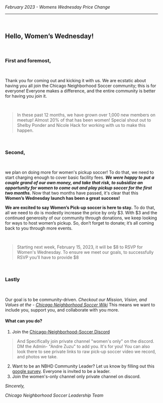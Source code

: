 *February 2023 - Womens Wednesday Price Change*

---
</br>

## Hello, Women’s Wednesday! 

</br>


### **First and foremost**, 
</br>

Thank you for coming out and kicking it with us. We are ecstatic about having you all join the Chicago Neighborhood Soccer community; this is for everyone!  Everyone makes a difference, and the entire community is better for having you join it.  

</br>

> In these past 12 months, we have grown over 1,000 new members on meetup! Almost 20% of that has been women!  Special shout out to Shelby Ponder and Nicole Hack for working with us to make this happen.

</br>

### **Second**, 

</br>

we plan on doing more for women's pickup soccer!  To do that, we need to start charging enough to cover basic facility fees.  ***We were happy to put a couple grand of our own money, and take that risk, to subsidize an opportunity for women to come out and play pickup soccer for the first two months.***  Now that two months have passed, it's clear that this **Women’s Wednesday launch has been a great success!**  

**We are excited to say Women’s Pick-up soccer is here to stay.** To do that, all we need to do is modestly increase the price by only $3. With $3 and the continued generosity of our community through donations, we keep looking for ways to host women’s pickup. So, don’t forget to donate; it’s all coming back to you through more events.

</br>

>Starting next week, February 15, 2023, it will be $8 to RSVP for Women's Wednesday.  To ensure we meet our goals, to successfully RSVP you’ll have to provide $8 

</br>

### **Lastly** ###  

</br>

Our goal is to be community-driven. *Checkout our Mission, Vision, and Values at the - [Chicago Neighborhood Soccer Wiki](https://github.com/OpenFutbol/chicago-neighborhood-soccer/wiki)* This means we want to include you, support you, and collaborate with you more.  


#### What can you do? 

1. Join the [Chicago-Neighborhood-Soccer Discord](https://discord.gg/rhfCzz3Gfj)

> And Specifically join private channel "women's only" on the discord. DM the Admin- "Andre Zuzu" to add you. It's for you! You can also look there to see private links to raw pick-up soccer video we record, and photos we take. 

2. Want to be an NBHD Community Leader?  Let us know by filling out this [google survey](.https://docs.google.com/forms/d/18c6h3QUnWgfAu97f5767hQNEqfUNeE8Fwv5MiS8mGdk/viewform?edit_requested=true).  Everyone is invited to be a leader.
3. Join the women's-only channel only private channel on discord. 


*Sincerely,*

*Chicago Neighborhood Soccer Leadership Team*

